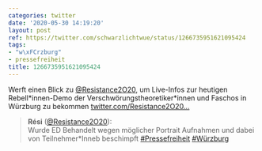 ```yaml
---
categories: twitter
date: '2020-05-30 14:19:20'
layout: post
ref: https://twitter.com/schwarzlichtwue/status/1266735951621095424
tags:
- "w\xFCrzburg"
- pressefreiheit
title: 1266735951621095424
---
```

Werft einen Blick zu [@Resistance2O20](https://twitter.com/Resistance2O20), um Live-Infos zur heutigen Rebell\*innen-Demo der Verschwörungstheoretiker\*innen und Faschos in Würzburg zu bekommen [twitter.com/Resistance2O20…](https://twitter.com/Resistance2O20/status/1266731230814515203)
> <b>Rési</b> ([@Resistance2O20](https://twitter.com/Resistance2O20)):  
>Wurde ED Behandelt wegen möglicher Portrait Aufnahmen und dabei von Teilnehmer\*Inneb beschimpft [#Pressefreiheit](/t/pressefreiheit) [#Würzburg](/t/würzburg)  

